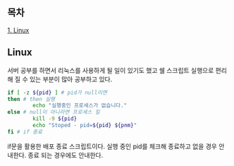 ## 목차
[1. Linux](#linux)   

## Linux
서버 공부를 하면서 리눅스를 사용하게 될 일이 있기도 했고 쉘 스크립트 실행으로 편리해 질 수 있는 부분이 많아 공부하고 있다.

```bash
if [ -z ${pid} ] # pid가 null이면
then # then 실행
        echo "실행중인 프로세스가 없습니다."
else # null이 아니라면 프로세스 킬
        kill -9 ${pid}
        echo "Stoped - pid=${pid} ${pnm}"
fi # if 종료
```
if문을 활용한 배포 종료 스크립트이다. 실행 중인 pid를 체크해 종료하고 없을 경우 안내한다. 종료 되는 경우에도 안내한다.